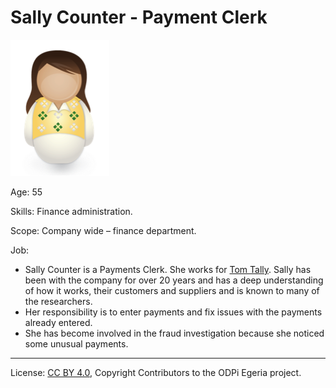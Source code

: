 <!-- SPDX-License-Identifier: CC-BY-4.0 -->
<!-- Copyright Contributors to the ODPi Egeria project. -->

# Sally Counter - Payment Clerk

![Icon](sally-counter.png)

Age: 55

Skills: Finance administration.

Scope: Company wide – finance department.

Job:
* Sally Counter is a Payments Clerk.  She works for [Tom Tally](tom-tally.md).
Sally has been with the company for over 20 years and
has a deep understanding of how it works,
their customers and suppliers and is known to many of the researchers.
* Her responsibility is to enter payments and fix issues
with the payments already entered.
* She has become involved in the fraud investigation because
she noticed some unusual payments.


----
License: [CC BY 4.0](https://creativecommons.org/licenses/by/4.0/),
Copyright Contributors to the ODPi Egeria project.

